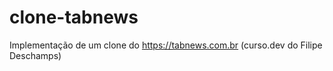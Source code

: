 # clone-tabnews
Implementação de um clone do https://tabnews.com.br (curso.dev do Filipe Deschamps)
